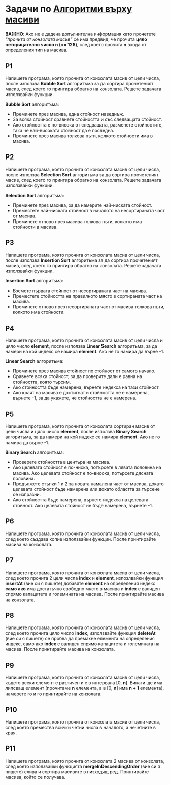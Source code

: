 # Задачи по [Алгоритми върху масиви](./README.md)

**ВАЖНО**: Ако не е дадена допълнителна информация като прочетете *"прочита от конзолата масив"* се има предвид, че прочита **цяло неторицателно число n (<= 128)**, след което прочита **n** входа от определения тип на масива.

## P1

Напишете програма, която прочита от конзолата масив от цели числа, после използва **Bubble Sort** алгоритъма за да сортира прочетеният масив, след което го принтира обратно на конзолата. Решете задачата използвайки функции.

**Bubble Sort** алгоритъма:

- Преминете през масива, една стойност наведнъж.
- За всяка стойност сравнете стойността и със следващата стойност.
- Ако стойността е по-висока от следващата, разменете стойностите, така че най-високата стойност да е последна.
- Преминете през масива толкова пъти, колкото стойности има в масива.

## P2

Напишете програма, която прочита от конзолата масив от цели числа, после използва **Selection Sort** алгоритъма за да сортира прочетеният масив, след което го принтира обратно на конзолата. Решете задачата използвайки функции.

**Selection Sort** алгоритъма:

- Преминете през масива, за да намерите най-ниската стойност.
- Преместете най-ниската стойност в началото на несортираната част от масива.
- Преминете отново през масива толкова пъти, колкото има стойности в масива.

## P3

Напишете програма, която прочита от конзолата масив от цели числа, после използва **Insertion Sort** алгоритъма за да сортира прочетеният масив, след което го принтира обратно на конзолата. Решете задачата използвайки функции.

**Insertion Sort** алгоритъма:

- Вземете първата стойност от несортираната част на масива.
- Преместете стойността на правилното място в сортираната част на масива.
- Преминете отново през несортираната част от масива толкова пъти, колкото има стойности.

## P4

Напишете програма, която прочита от конзолата масив от цели числа и цяло число **element**, после използва **Linear Search** алгоритъма, за да намери на кой индекс се намира **element**. Ако не го намира да върне -1.

**Linear Search** алгоритъма:

- Преминете през масива стойност по стойност от самото начало.
- Сравнете всяка стойност, за да проверите дали е равна на стойността, която търсим.
- Ако стойността бъде намерена, върнете индекса на тази стойност.
- Ако краят на масива е достигнат и стойността не е намерена, върнете -1, за да укажете, че стойността не е намерена.

## P5

Напишете програма, която прочита от конзолата сортиран масив от цели числа и цяло число **element**, после използва **Binary Search** алгоритъма, за да намери на кой индекс се намира **element**. Ако не го намира да върне -1.

**Binary Search** алгоритъма:

- Проверете стойността в центъра на масива.
- Ако целевата стойност е по-ниска, потърсете в лявата половина на масива. Ако целевата стойност е по-висока, потърсете дясната половина.
- Продължете стъпки 1 и 2 за новата намалена част от масива, докато целевата стойност бъде намерена или докато областта за търсене се изпразни.
- Ако стойността бъде намерена, върнете индекса на целевата стойност. Ако целевата стойност не бъде намерена, върнете -1.

## P6

Напишете програма, която прочита от конзолата масив от цели числа, след което създава копие използвайки функции. После принтирайте масива на конзолата.

## P7

Напишете програма, която прочита от конзолата масив от цели числа, след което прочита 2 цели числа **index** и **element**, изпозлвайки функция **insertAt** (вие си я пишете) добавяте **element** на определения индекс **само ако** има достатъчно свободно място в масива и **index** е валиден спрямо капацитета и големината на масива. После принтирайте масива на конзолата.

## P8

Напишете програма, която прочита от конзолата масив от цели числа, след което прочита цяло число **index**, използвайте функция **deleteAt** (вие си я пишете) се пробва да премахне елемента на определения индекс, само ако **index** е валиден спрямо капацитета и големината на масива. После принтирайте масива на конзолата.

## P9

Напишете програма, която прочита от конзолата масив от цели числа, където всеки елемент е различен и е в интервала [0, **n**]. Винаги ще има липсващ елемент (прочитаме **n** елемента, а в [0, **n**] има **n + 1** елемента), намерете го и го принтирайте на конзолата.

## P10

Напишете програма, която прочита от конзолата масив от цели числа, след което премества всички четни числа в началото, а нечетните в края.

## P11

Напишете програма, която прочита от конзолата 2 масива от конзолата, след което използвайки функцията **mergeInDescendingOrder** (вие си я пишете) слива и сортира масивите в низходящ ред. Принтирайте масива, който се получава.

